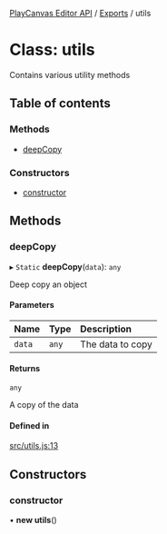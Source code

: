 [PlayCanvas Editor API](../README.md) / [Exports](../modules.md) / utils

# Class: utils

Contains various utility methods

## Table of contents

### Methods

- [deepCopy](utils.md#deepcopy)

### Constructors

- [constructor](utils.md#constructor)

## Methods

### deepCopy

▸ `Static` **deepCopy**(`data`): `any`

Deep copy an object

#### Parameters

| Name | Type | Description |
| :------ | :------ | :------ |
| `data` | `any` | The data to copy |

#### Returns

`any`

A copy of the data

#### Defined in

[src/utils.js:13](https://github.com/playcanvas/editor-api/blob/76b7284/src/utils.js#L13)

## Constructors

### constructor

• **new utils**()
